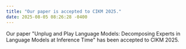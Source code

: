 ```yaml
---
title: "Our paper is accepted to CIKM 2025."
date: 2025-08-05 08:26:28 -0400
---
```

Our paper "Unplug and Play Language Models: Decomposing Experts in Language Models at Inference Time" has been accepted to CIKM 2025.
